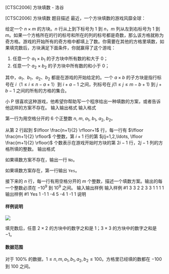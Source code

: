 



[CTSC2006] 方块填数 - 洛谷














[CTSC2006] 方块填数
题目描述
最近，一个方块填数的游戏风靡全球：

给定一个 $n\times m$ 的方块。$n$ 行从上到下标号为 $1$ 到 $n$，$m$ 列从左到右标号为 $1$ 到 $m$。如果一个方格所在的行的标号和所在的列的标号都是奇数，那么该方格就称为奇方格。游戏的开始所有的奇方格中都填上了数。你需要在其他的方格里填数，如果填完数后，方块满足下面条件，你就赢得了这个游戏：

1. 任意一个 $a_1\times b_1$ 的子方块中所有数的和大于 $0$；
2. 任意一个 $a_2\times b_2$ 的子方块中所有数的和小于 $0$；

其中，$a_1$、$b_1$、$a_2$、$b_2$ 都是在游戏的开始给定的。一个 $a\times b$ 的子方块是指行标号在 $i$（$1\leq i\leq n-a+1$）到 $i+a-1$ 之间，列标号在 $j(1\leq j\leq m-b+1)$ 到 $j+b-1$ 之间的所有的方格的集合。

小 P 很喜欢这种游戏，他希望你帮助写一个程序给出一种填数的方案，或者告诉他这样的方案不存在。
输入输出格式
输入格式

第一行为用空格分开的 $6$ 个正整数 $n$, $m$, $a_1$, $b_1$, $a_2$, $b_2$。

从第 $2$ 行起到 $\lfloor \frac{n+1}{2} \rfloor+1$ 行，每一行有 $\lfloor \frac{m+1}{2} \rfloor$ 个整数，第 $i+1$ 行的第 $j(j=1,2,\ldots, \lfloor \frac{m+1}{2} \rfloor)$ 个数表示在游戏开始时方块的第 $2i-1$ 行，$2j-1$ 列的方格所填的整数。
输出格式

如果填数方案不存在，输出一行 `No`。

如果填数方案存在，第一行输出 `Yes`。

接下来的 $n$ 行，每一行有用空格分开的 $m$ 个整数，描述一个填数方案。输出的每一个整数必须在 $-10^9$ 到 $10^9$ 之间。
输入输出样例
输入样例 #1
3 3 2 2 3 3
1 1
1 1
输出样例 #1
Yes
1 -1 1
-4 5 -4
1 -1 1
说明
#### 样例说明

![](https://cdn.luogu.com.cn/upload/image_hosting/genpecku.png)

填完数后，任意 $2\times 2$ 的方块中的数字之和是 $1$；$3\times 3$ 的方块中的数字之和是 $-1$。

#### 数据范围

对于 $100\%$ 的数据，$1\leq n, m, a_1, b_1, a_2, b_2 \leq 100$。方格里已经填的数都在 $-100$ 到 $100$ 之间。






